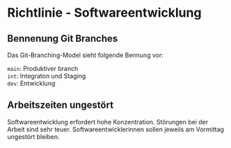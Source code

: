 # Richtlinie - Softwareentwicklung

## Bennenung Git Branches

Das Git-Branching-Model sieht folgende Bennung vor:

`main`: Produktiver branch\
`int`: Integraton und Staging\
`dev`: Entwicklung

## Arbeitszeiten ungestört

Softwareentwicklung erfordert hohe Konzentration. Störungen bei der Arbeit sind sehr teuer. Softwareentwicklerinnen sollen jeweils am Vormittag ungestört bleiben.